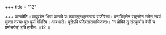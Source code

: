 +++
title = "12"

+++
प्रासादेति॥ वायुवशेन भिन्ना प्रासादे यः कालागुरुधूमस्तस्य राजीरेखा। वनान्निवृत्तेन रघूत्तमेन रामेण स्वयं मुक्ता तस्याः पुरः पुर्या वेणिरिव। आबभासे। पुरोऽपि पतिव्रतासमाधिरुक्तः। 'न प्रोषिते तु संस्कुर्वान्न वेणीं च प्रमोचयेत्' इति हारीतः ॥ 12 ॥